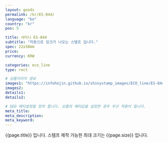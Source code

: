 ```yaml
---
layout: goods
permalink: /kr/ES-844/
language: "ko"
country: "kr"
pos: 5

title: 샤이니 ES-844
subtitle: "자동으로 잉크가 나오는 스템프 입니다."
spec: 22x58mm
price: 
currency: KRW

categories: eco_line
type: rect

# 상품이미지 정보
images1: "https://infohojin.github.io/shinystamp_images/ECO_line/ES-844/ES-844_1.jpg"
images2:
details1:
details2:    

# SEO 메타설정을 정의 합니다. 상품의 메타값을 설정한 경우 우선 적용이 됩니다.
meta_title: 
meta_description:
meta_keyword:
---
```


{{page.title}} 입니다. 스템프 제작 가능한 최대 크기는 {{page.size}} 입니다.